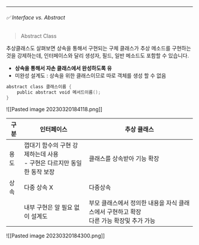 -----
###### ✅ Interface vs. Abstract

> Abstract Class 

추상클래스도 살펴보면 상속을 통해서 구현되는 구체 클래스가 추상 메소드를 구현하는 것을 강제하는데, 인터페이스와 달리 생성자, 필드, 일반 메소드도 포함할 수 있습니다.

* **상속을 통해서 자손 클래스에서 완성하도록 유**
* 미완성 설계도 : 상속을 위한 클래스이므로 따로 객체를 생성 할 수 없음 
```java
abstract class 클래스이름 {
    public abstract void 메서드이름();
}
```

![[Pasted image 20230320184118.png]]


| 구분 | 인터페이스                                                            | 추상 클래스                 |
| ---- | --------------------------------------------------------------------- | --------------------------- |
| 용도 | 껍대기 함수의 구현 강제하는데 사용 <br> - 구현은 다르지만 동일한 동작 보장 | 클래스를 상속받아 기능 확장 |
| 상속 | 다중 상속 X                                                           | 다중상속                    |
|      | 내부 구현은 알 필요 없이 설계도                                       | 부모 클래스에서 정의한 내용을 자식 클래스에서 구현하고 확장<br> 다른 가능 확장및 추가 가능                            |


![[Pasted image 20230320184300.png]]

